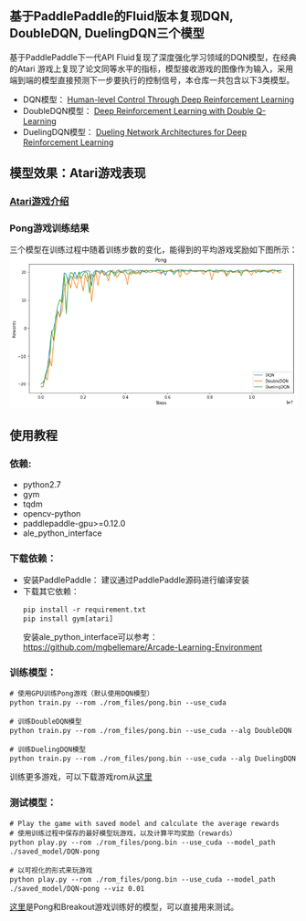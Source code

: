 ## 基于PaddlePaddle的Fluid版本复现DQN, DoubleDQN, DuelingDQN三个模型
基于PaddlePaddle下一代API Fluid复现了深度强化学习领域的DQN模型，在经典的Atari 游戏上复现了论文同等水平的指标，模型接收游戏的图像作为输入，采用端到端的模型直接预测下一步要执行的控制信号，本仓库一共包含以下3类模型。
+ DQN模型：
[Human-level Control Through Deep Reinforcement Learning](http://www.nature.com/nature/journal/v518/n7540/full/nature14236.html)
+ DoubleDQN模型：
[Deep Reinforcement Learning with Double Q-Learning](https://www.aaai.org/ocs/index.php/AAAI/AAAI16/paper/viewPaper/12389)
+ DuelingDQN模型：
[Dueling Network Architectures for Deep Reinforcement Learning](http://proceedings.mlr.press/v48/wangf16.html)

## 模型效果：Atari游戏表现
### [Atari游戏介绍](https://gym.openai.com/envs/#atari)

### Pong游戏训练结果
三个模型在训练过程中随着训练步数的变化，能得到的平均游戏奖励如下图所示：
![DQN result](assets/dqn.png)

## 使用教程
### 依赖:
+ python2.7
+ gym
+ tqdm
+ opencv-python
+ paddlepaddle-gpu>=0.12.0
+ ale_python_interface

### 下载依赖：
+ 安装PaddlePaddle：
    建议通过PaddlePaddle源码进行编译安装  
+ 下载其它依赖：
    ```
    pip install -r requirement.txt
    pip install gym[atari]
    ```
    安装ale_python_interface可以参考：https://github.com/mgbellemare/Arcade-Learning-Environment

### 训练模型：
```
# 使用GPU训练Pong游戏（默认使用DQN模型）
python train.py --rom ./rom_files/pong.bin --use_cuda

# 训练DoubleDQN模型
python train.py --rom ./rom_files/pong.bin --use_cuda --alg DoubleDQN

# 训练DuelingDQN模型
python train.py --rom ./rom_files/pong.bin --use_cuda --alg DuelingDQN
```

训练更多游戏，可以下载游戏rom从[这里](https://github.com/openai/atari-py/tree/master/atari_py/atari_roms)

### 测试模型：
```
# Play the game with saved model and calculate the average rewards
# 使用训练过程中保存的最好模型玩游戏，以及计算平均奖励（rewards）
python play.py --rom ./rom_files/pong.bin --use_cuda --model_path ./saved_model/DQN-pong

# 以可视化的形式来玩游戏
python play.py --rom ./rom_files/pong.bin --use_cuda --model_path ./saved_model/DQN-pong --viz 0.01
```
[这里](https://pan.baidu.com/s/1gIsbNw5V7tMeb74ojx-TMA)是Pong和Breakout游戏训练好的模型，可以直接用来测试。

